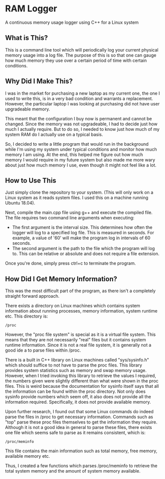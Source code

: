 # RAM Logger
A continuous memory usage logger using C++ for a Linux system

## What is This?
This is a command line tool which will periodically log your current physical memory usage into a log file. The purpose of this is so that one can gauge how much memory they use over a certain period of time with certain conditions.

## Why Did I Make This?
I was in the market for purchasing a new laptop as my current one, the one I used to write this, is in a very bad condition and warrants a replacement. However, the particular laptop I was looking at purchasing did not have user upgradeable memory.

This meant that the configuration I buy now is permanent and cannot be changed. Since the memory was not upgradeable, I had to decide just how much I actually require. But to do so, I needed to know just how much of my system RAM do I actually use on a typical basis.

So, I decided to write a little program that would run in the background while I'm using my system under typical conditions and monitor how much memory I am using. At the end, this helped me figure out how much memory I would require in my future system but also made me more wary about just how much memory I use, even though it might not feel like a lot.

## How to Use This
Just simply clone the repository to your system. (This will only work on a Linux system as it reads system files. I used this on a machine running Ubuntu 18.04).

Next, compile the main.cpp file using g++ and execute the compiled file. The file requires two command line arguments when executing:
- The first argument is the interval size. This determines how often the logger will log to a specified log file. This is measured in seconds. For example, a value of '60' will make the program log in intervals of 60 seconds.
- The second argument is the path to the file which the program will log to. This can be relative or absolute and does not require a file extension.

Once you're done, simply press ctrl+c to terminate the program.

## How Did I Get Memory Information?
This was the most difficult part of the program, as there isn't a completely straight forward approach.

There exists a directory on Linux machines which contains system information about running processes, memory information, system runtime etc. This directory is:

    /proc

However, the "proc file system" is special as it is a virtual file system. This means that they are not necessarily "real" files but it contains system runtime information. Since it is not a real file system, it is generally not a good ide
a to parse files within /proc.

There is a built in C++ library on Linux machines called "sys/sysinfo.h" which should suffice to not have to parse the proc files. This library provides system statistics such as memory and swap memory usage. However, when I tried invoking this library to retrieve the values I required, the numbers given were slightly different than what were shown in the proc files. This is weird because the documentation for sysinfo itself says that all the information can be found within the proc directory. Not only does sysinfo provide numbers which seem off, it also does not provide all the information required. Specifically, it does not provide available memory.

Upon further research, I found out that some Linux commands do indeed parse the files in /proc to get necessary information. Commands such as "top" parse these proc files themselves to get the information they require. Although it is not a good idea in general to parse these files, there exists one file which seems safe to parse as it remains consistent, which is:

    /proc/meminfo 
    
This file contains the main information such as total memory, free memory, available memory etc.

Thus, I created a few functions which parses /proc/meminfo to retrieve the total system memory and the amount of system memory available.

